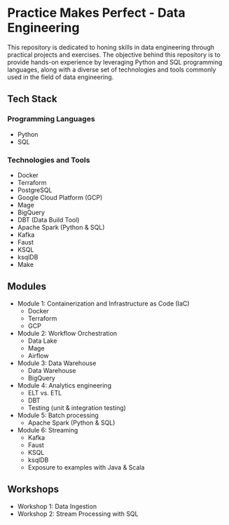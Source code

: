 # Practice Makes Perfect - Data Engineering

This repository is dedicated to honing skills in data engineering through practical projects and exercises. The objective behind this repository is to provide hands-on experience by leveraging Python and SQL programming languages, along with a diverse set of technologies and tools commonly used in the field of data engineering.

## Tech Stack

### Programming Languages

- Python
- SQL

### Technologies and Tools

- Docker
- Terraform
- PostgreSQL
- Google Cloud Platform (GCP)
- Mage
- BigQuery
- DBT (Data Build Tool)
- Apache Spark (Python & SQL)
- Kafka
- Faust
- KSQL
- ksqlDB
- Make

## Modules

- Module 1: Containerization and Infrastructure as Code (IaC)
  - Docker
  - Terraform
  - GCP
- Module 2: Workflow Orchestration
  - Data Lake
  - Mage
  - Airflow
- Module 3: Data Warehouse
  - Data Warehouse
  - BigQuery
- Module 4: Analytics engineering
  - ELT vs. ETL
  - DBT
  - Testing (unit & integration testing)
- Module 5: Batch processing
  - Apache Spark (Python & SQL)
- Module 6: Streaming
  - Kafka
  - Faust
  - KSQL
  - ksqlDB
  - Exposure to examples with Java & Scala

## Workshops

- Workshop 1: Data Ingestion
- Workshop 2: Stream Processing with SQL
